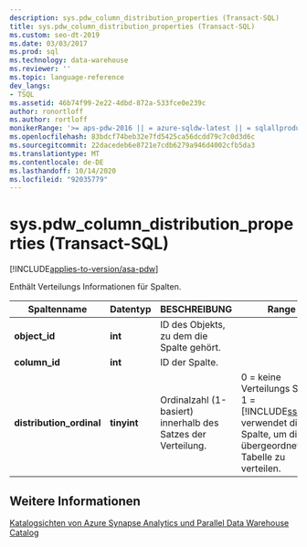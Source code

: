 ```yaml
---
description: sys.pdw_column_distribution_properties (Transact-SQL)
title: sys.pdw_column_distribution_properties (Transact-SQL)
ms.custom: seo-dt-2019
ms.date: 03/03/2017
ms.prod: sql
ms.technology: data-warehouse
ms.reviewer: ''
ms.topic: language-reference
dev_langs:
- TSQL
ms.assetid: 46b74f99-2e22-4dbd-872a-533fce0e239c
author: ronortloff
ms.author: rortloff
monikerRange: '>= aps-pdw-2016 || = azure-sqldw-latest || = sqlallproducts-allversions'
ms.openlocfilehash: 83bdcf74beb32e7fd5425ca56dcdd79c7c0d3d6c
ms.sourcegitcommit: 22dacedeb6e8721e7cdb6279a946d4002cfb5da3
ms.translationtype: MT
ms.contentlocale: de-DE
ms.lasthandoff: 10/14/2020
ms.locfileid: "92035779"
---
```

# <a name="syspdw_column_distribution_properties-transact-sql"></a>sys.pdw_column_distribution_properties (Transact-SQL)
[!INCLUDE[applies-to-version/asa-pdw](../../includes/applies-to-version/asa-pdw.md)]

  Enthält Verteilungs Informationen für Spalten.  
  
|Spaltenname|Datentyp|BESCHREIBUNG|Range|  
|-----------------|---------------|-----------------|-----------|  
|**object_id**|**int**|ID des Objekts, zu dem die Spalte gehört.||  
|**column_id**|**int**|ID der Spalte.||  
|**distribution_ordinal**|**tinyint**|Ordinalzahl (1-basiert) innerhalb des Satzes der Verteilung.|0 = keine Verteilungs Spalte. 1 = [!INCLUDE[ssSDW](../../includes/sssdw-md.md)] verwendet diese Spalte, um die übergeordnete Tabelle zu verteilen.|  
  
## <a name="see-also"></a>Weitere Informationen  
 [Katalogsichten von Azure Synapse Analytics und Parallel Data Warehouse Catalog](../../relational-databases/system-catalog-views/sql-data-warehouse-and-parallel-data-warehouse-catalog-views.md)  
  
  
